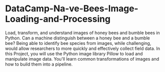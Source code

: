 # DataCamp-Na-ve-Bees-Image-Loading-and-Processing
Load, transform, and understand images of honey bees and bumble bees in Python. Can a machine distinguish between a honey bee and a bumble bee? Being able to identify bee species from images, while challenging, would allow researchers to more quickly and effectively collect field data. In this Project, you will use the Python image library Pillow to load and manipulate image data. You'll learn common transformations of images and how to build them into a pipeline.
